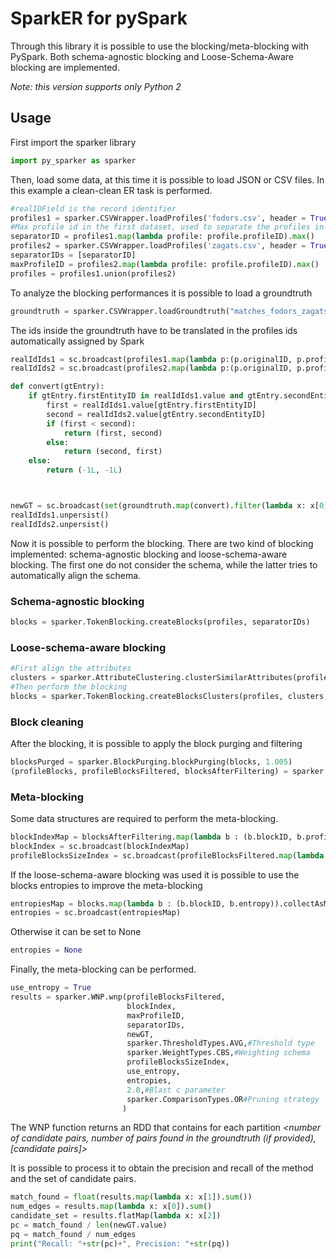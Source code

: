 # SparkER for pySpark
Through this library it is possible to use the blocking/meta-blocking with PySpark. 
Both schema-agnostic blocking and Loose-Schema-Aware blocking are implemented.

*Note: this version supports only Python 2*

## Usage
First import the sparker library
```python
import py_sparker as sparker
```
Then, load some data, at this time it is possible to load JSON or CSV files. In this example a clean-clean ER task is performed.
```python
#realIDField is the record identifier
profiles1 = sparker.CSVWrapper.loadProfiles('fodors.csv', header = True, realIDField = "id")
#Max profile id in the first dataset, used to separate the profiles in the next phases
separatorID = profiles1.map(lambda profile: profile.profileID).max()
profiles2 = sparker.CSVWrapper.loadProfiles('zagats.csv', header = True, realIDField = "id", startIDFrom = separatorID+1, sourceId=1)
separatorIDs = [separatorID]
maxProfileID = profiles2.map(lambda profile: profile.profileID).max()
profiles = profiles1.union(profiles2)
```

To analyze the blocking performances it is possible to load a groundtruth
```python
groundtruth = sparker.CSVWrapper.loadGroundtruth("matches_fodors_zagats.csv", id1="fodors_id", id2="zagats_id")
```
The ids inside the groundtruth have to be translated in the profiles ids automatically assigned by Spark

```python
realIdIds1 = sc.broadcast(profiles1.map(lambda p:(p.originalID, p.profileID)).collectAsMap())
realIdIds2 = sc.broadcast(profiles2.map(lambda p:(p.originalID, p.profileID)).collectAsMap())

def convert(gtEntry):
    if gtEntry.firstEntityID in realIdIds1.value and gtEntry.secondEntityID in realIdIds2.value:
        first = realIdIds1.value[gtEntry.firstEntityID]
        second = realIdIds2.value[gtEntry.secondEntityID]
        if (first < second):
            return (first, second)
        else:
            return (second, first)
    else:
        return (-1L, -1L)



newGT = sc.broadcast(set(groundtruth.map(convert).filter(lambda x: x[0] >= 0).collect()))
realIdIds1.unpersist()
realIdIds2.unpersist()
```

Now it is possible to perform the blocking.
There are two kind of blocking implemented: schema-agnostic blocking and loose-schema-aware blocking. The first one do not consider the schema, while the latter tries to automatically align the schema.

### Schema-agnostic blocking
```python
blocks = sparker.TokenBlocking.createBlocks(profiles, separatorIDs)
```

### Loose-schema-aware blocking
```python
#First align the attributes
clusters = sparker.AttributeClustering.clusterSimilarAttributes(profiles, 128, 0.3, computeEntropy=True)
#Then perform the blocking
blocks = sparker.TokenBlocking.createBlocksClusters(profiles, clusters, separatorIDs)
```

### Block cleaning
After the blocking, it is possible to apply the block purging and filtering

```python
blocksPurged = sparker.BlockPurging.blockPurging(blocks, 1.005)
(profileBlocks, profileBlocksFiltered, blocksAfterFiltering) = sparker.BlockFiltering.blockFilteringQuick(blocksPurged, 0.8, separatorIDs)
```

### Meta-blocking
Some data structures are required to perform the meta-blocking.
```python
blockIndexMap = blocksAfterFiltering.map(lambda b : (b.blockID, b.profiles)).collectAsMap()
blockIndex = sc.broadcast(blockIndexMap)
profileBlocksSizeIndex = sc.broadcast(profileBlocksFiltered.map(lambda pb : (pb.profileID, len(pb.blocks))).collectAsMap())
```

If the loose-schema-aware blocking was used it is possible to use the blocks entropies to improve the meta-blocking
```python
entropiesMap = blocks.map(lambda b : (b.blockID, b.entropy)).collectAsMap()
entropies = sc.broadcast(entropiesMap)
```

Otherwise it can be set to None
```python
entropies = None
```

Finally, the meta-blocking can be performed.

```python
use_entropy = True
results = sparker.WNP.wnp(profileBlocksFiltered,
                          blockIndex,
                          maxProfileID,
                          separatorIDs,
                          newGT,
                          sparker.ThresholdTypes.AVG,#Threshold type
                          sparker.WeightTypes.CBS,#Weighting schema
                          profileBlocksSizeIndex,
                          use_entropy,
                          entropies, 
                          2.0,#Blast c parameter
                          sparker.ComparisonTypes.OR#Pruning strategy
                         )
```

The WNP function returns an RDD that contains for each partition _<number of candidate pairs, number of pairs found in the groundtruth (if provided), [candidate pairs]>_

It is possible to process it to obtain the precision and recall of the method and the set of candidate pairs.

```python
match_found = float(results.map(lambda x: x[1]).sum())
num_edges = results.map(lambda x: x[0]).sum()
candidate_set = results.flatMap(lambda x: x[2])
pc = match_found / len(newGT.value)
pq = match_found / num_edges
print("Recall: "+str(pc)+", Precision: "+str(pq))
```
